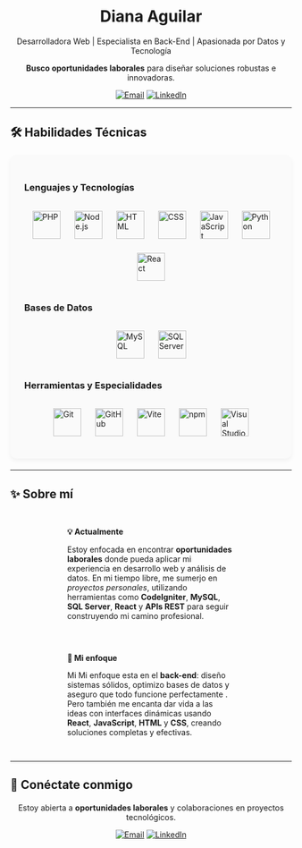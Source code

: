 <div align="center">
  <h1>Diana Aguilar</h1>
  <p>Desarrolladora Web | Especialista en Back-End | Apasionada por Datos y Tecnología</p>
  <p><strong>Busco oportunidades laborales</strong> para diseñar soluciones robustas e innovadoras.</p>
  <a href="mailto:dianaguilar130@gmail.com"><img src="https://img.shields.io/badge/Email-dianaguilar130@gmail.com-0078D4?style=for-the-badge&logo=gmail&logoColor=white" alt="Email"></a>
  <a href="http://www.linkedin.com/in/diana-maria-aguilar-gutierrez-63b2bb167"><img src="https://img.shields.io/badge/LinkedIn-Diana_Aguilar-0077B5?style=for-the-badge&logo=linkedin&logoColor=white" alt="LinkedIn"></a>
</div>

---

## 🛠️ Habilidades Técnicas

<div style="background: #fafafa; padding: 25px; border-radius: 12px; box-shadow: 0 4px 8px rgba(0,0,0,0.05); margin: 20px 0;">

### Lenguajes y Tecnologías
<div style="display: flex; justify-content: center; gap: 25px; flex-wrap: wrap; padding: 15px 0;">
  <img src="https://skillicons.dev/icons?i=php" width="50" height="50" alt="PHP" title="PHP">
  <img src="https://skillicons.dev/icons?i=nodejs" width="50" height="50" alt="Node.js" title="Node.js">
  <img src="https://skillicons.dev/icons?i=html" width="50" height="50" alt="HTML" title="HTML">
  <img src="https://skillicons.dev/icons?i=css" width="50" height="50" alt="CSS" title="CSS">
  <img src="https://skillicons.dev/icons?i=js" width="50" height="50" alt="JavaScript" title="JavaScript">
  <img src="https://techstack-generator.vercel.app/python-icon.svg" width="50" height="50" alt="Python" title="Python">
  <img src="https://skillicons.dev/icons?i=react" width="50" height="50" alt="React" title="React">
</div>

### Bases de Datos
<div style="display: flex; justify-content: center; gap: 25px; flex-wrap: wrap; padding: 15px 0;">
  <img src="https://techstack-generator.vercel.app/mysql-icon.svg" width="50" height="50" alt="MySQL" title="MySQL">
  <img src="https://skillicons.dev/icons?i=sqlserver" width="50" height="50" alt="SQL Server" title="SQL Server">
</div>

### Herramientas y Especialidades
<div style="display: flex; justify-content: center; gap: 25px; flex-wrap: wrap; padding: 15px 0;">
  <img src="https://skillicons.dev/icons?i=git" width="50" height="50" alt="Git" title="Git">
  <img src="https://skillicons.dev/icons?i=github" width="50" height="50" alt="GitHub" title="GitHub">
  <img src="https://skillicons.dev/icons?i=vite" width="50" height="50" alt="Vite" title="Vite">
  <img src="https://skillicons.dev/icons?i=npm" width="50" height="50" alt="npm" title="npm">
  <img src="https://skillicons.dev/icons?i=vscode" width="50" height="50" alt="Visual Studio Code" title="Visual Studio Code">
</div>

</div>

---
  <h2>✨  Sobre mí</h2>
  <div style="display: flex; justify-content: center; gap: 30px; flex-wrap: wrap; padding: 15px 0;">
    <div style="width: 45%; min-width: 300px;">
      <p><strong>💡 Actualmente</strong></p>
      <p>Estoy enfocada en encontrar <strong>oportunidades laborales</strong> donde pueda aplicar mi experiencia en desarrollo web y análisis de datos. En mi tiempo libre, me sumerjo en <em>proyectos personales</em>, utilizando herramientas como <strong>CodeIgniter</strong>, <strong>MySQL</strong>, <strong>SQL Server</strong>, <strong>React</strong> y <strong>APIs REST</strong> para seguir construyendo mi camino profesional.</p>
    </div>
    <div style="width: 45%; min-width: 300px;">
      <p><strong>🎯 Mi enfoque</strong></p>
      <p>Mi Mi enfoque esta en el <strong>back-end</strong>: diseño sistemas sólidos, optimizo bases de datos y aseguro que todo funcione perfectamente . Pero también me encanta dar vida a las ideas con interfaces dinámicas usando <strong>React</strong>, <strong>JavaScript</strong>, <strong>HTML</strong> y <strong>CSS</strong>, creando soluciones completas y efectivas.</p>
    </div>
  </div>
</div>

---

## 🤝 Conéctate conmigo

<div align="center" style="margin: 20px 0;">
  <p>Estoy abierta a <strong>oportunidades laborales</strong> y colaboraciones en proyectos tecnológicos.</p>
  <p>
    <a href="mailto:dianaguilar130@gmail.com"><img src="https://img.shields.io/badge/Email-dianaguilar130@gmail.com-0078D4?style=for-the-badge&logo=gmail&logoColor=white" alt="Email"></a>
    <a href="http://www.linkedin.com/in/diana-maria-aguilar-gutierrez-63b2bb167"><img src="https://img.shields.io/badge/LinkedIn-Diana_Aguilar-0077B5?style=for-the-badge&logo=linkedin&logoColor=white" alt="LinkedIn"></a>
  </p>
</div>

